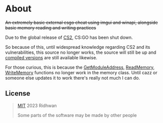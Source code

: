 # About

~~An extremely basic external csgo cheat using imgui and winapi, alongside basic memory reading and writing practices~~

Due to the global release of  [CS2](https://www.counter-strike.net/cs2), CS:GO has been shut down.

So because of this, until widespread knowledge regarding CS2 and its vulnerabilities, this source no longer works, the source will still be up and [compiled versions](https://github.com/ridhwan2/imgui-external-csgo/releases) are still available likewise.

For those curious, this is because the [GetModuleAddress](https://github.com/ridhwan2/imgui-external-csgo/blob/main/cheat/memory.h#L48), [ReadMemory](https://github.com/ridhwan2/imgui-external-csgo/blob/main/cheat/memory.h#L74), [WriteMemory](https://github.com/ridhwan2/imgui-external-csgo/blob/main/cheat/memory.h#L83) functions no longer work in the memory class. Until cazz or someone else updates it to work there's really not much I can do.

## License

> [MIT](https://opensource.org/license/mit/) 2023 Ridhwan
> 
> Some parts of the software may be made by other people
